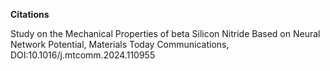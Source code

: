 **Citations**

Study on the Mechanical Properties of beta Silicon Nitride Based on Neural Network Potential, Materials Today Communications, DOI:10.1016/j.mtcomm.2024.110955
